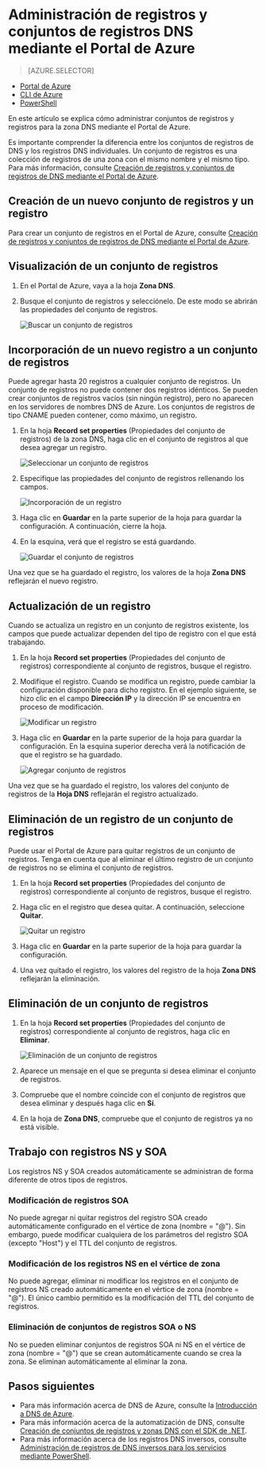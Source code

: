 <properties
   pageTitle="Administración de conjuntos de registros y registros de DNS mediante el Portal de Azure | Microsoft Azure"
   description="Administración de conjuntos de registros y registros de DNS al hospedar el dominio en DNS de Azure."
   services="dns"
   documentationCenter="na"
   authors="cherylmc"
   manager="carmon"
   editor=""
   tags="azure-resource-manager"/>

<tags
   ms.service="dns"
   ms.devlang="na"
   ms.topic="article"
   ms.tgt_pltfrm="na"
   ms.workload="infrastructure-services"
   ms.date="05/06/2016"
   ms.author="cherylmc"/>

# Administración de registros y conjuntos de registros DNS mediante el Portal de Azure


> [AZURE.SELECTOR]
- [Portal de Azure](dns-operations-recordsets-portal.md)
- [CLI de Azure](dns-operations-recordsets-cli.md)
- [PowerShell](dns-operations-recordsets.md)


En este artículo se explica cómo administrar conjuntos de registros y registros para la zona DNS mediante el Portal de Azure.

Es importante comprender la diferencia entre los conjuntos de registros de DNS y los registros DNS individuales. Un conjunto de registros es una colección de registros de una zona con el mismo nombre y el mismo tipo. Para más información, consulte [Creación de registros y conjuntos de registros de DNS mediante el Portal de Azure](dns-getstarted-create-recordset-portal.md).

## Creación de un nuevo conjunto de registros y un registro

Para crear un conjunto de registros en el Portal de Azure, consulte [Creación de registros y conjuntos de registros de DNS mediante el Portal de Azure](dns-getstarted-create-recordset-portal.md).


## Visualización de un conjunto de registros

1. En el Portal de Azure, vaya a la hoja **Zona DNS**.

2. Busque el conjunto de registros y selecciónelo. De este modo se abrirán las propiedades del conjunto de registros.

	![Buscar un conjunto de registros](./media/dns-operations-recordsets-portal/searchset500.png)


## Incorporación de un nuevo registro a un conjunto de registros

Puede agregar hasta 20 registros a cualquier conjunto de registros. Un conjunto de registros no puede contener dos registros idénticos. Se pueden crear conjuntos de registros vacíos (sin ningún registro), pero no aparecen en los servidores de nombres DNS de Azure. Los conjuntos de registros de tipo CNAME pueden contener, como máximo, un registro.


1. En la hoja **Record set properties** (Propiedades del conjunto de registros) de la zona DNS, haga clic en el conjunto de registros al que desea agregar un registro.

	![Seleccionar un conjunto de registros](./media/dns-operations-recordsets-portal/selectset500.png)

2. Especifique las propiedades del conjunto de registros rellenando los campos.

	![Incorporación de un registro](./media/dns-operations-recordsets-portal/addrecord500.png)

2. Haga clic en **Guardar** en la parte superior de la hoja para guardar la configuración. A continuación, cierre la hoja.

3. En la esquina, verá que el registro se está guardando.

	![Guardar el conjunto de registros](./media/dns-operations-recordsets-portal/saving150.png)

Una vez que se ha guardado el registro, los valores de la hoja **Zona DNS** reflejarán el nuevo registro.


## Actualización de un registro

Cuando se actualiza un registro en un conjunto de registros existente, los campos que puede actualizar dependen del tipo de registro con el que está trabajando.

1. En la hoja **Record set properties** (Propiedades del conjunto de registros) correspondiente al conjunto de registros, busque el registro.

2. Modifique el registro. Cuando se modifica un registro, puede cambiar la configuración disponible para dicho registro. En el ejemplo siguiente, se hizo clic en el campo **Dirección IP** y la dirección IP se encuentra en proceso de modificación.

	![Modificar un registro](./media/dns-operations-recordsets-portal/modifyrecord500.png)

3. Haga clic en **Guardar** en la parte superior de la hoja para guardar la configuración. En la esquina superior derecha verá la notificación de que el registro se ha guardado.

	![Agregar conjunto de registros](./media/dns-operations-recordsets-portal/saved150.png)


Una vez que se ha guardado el registro, los valores del conjunto de registros de la **Hoja DNS** reflejarán el registro actualizado.


## Eliminación de un registro de un conjunto de registros

Puede usar el Portal de Azure para quitar registros de un conjunto de registros. Tenga en cuenta que al eliminar el último registro de un conjunto de registros no se elimina el conjunto de registros.

1. En la hoja **Record set properties** (Propiedades del conjunto de registros) correspondiente al conjunto de registros, busque el registro.

2. Haga clic en el registro que desea quitar. A continuación, seleccione **Quitar**.

	![Quitar un registro](./media/dns-operations-recordsets-portal/removerecord500.png)

3. Haga clic en **Guardar** en la parte superior de la hoja para guardar la configuración.

3. Una vez quitado el registro, los valores del registro de la hoja **Zona DNS** reflejarán la eliminación.


## <a name="delete"></a>Eliminación de un conjunto de registros

1. En la hoja **Record set properties** (Propiedades del conjunto de registros) correspondiente al conjunto de registros, haga clic en **Eliminar**.

	![Eliminación de un conjunto de registros](./media/dns-operations-recordsets-portal/deleterecordset500.png)

2. Aparece un mensaje en el que se pregunta si desea eliminar el conjunto de registros.

3. Compruebe que el nombre coincide con el conjunto de registros que desea eliminar y después haga clic en **Sí**.

4. En la hoja de **Zona DNS**, compruebe que el conjunto de registros ya no está visible.


## Trabajo con registros NS y SOA

Los registros NS y SOA creados automáticamente se administran de forma diferente de otros tipos de registros.

### Modificación de registros SOA

No puede agregar ni quitar registros del registro SOA creado automáticamente configurado en el vértice de zona (nombre = "@"). Sin embargo, puede modificar cualquiera de los parámetros del registro SOA (excepto "Host") y el TTL del conjunto de registros.

### Modificación de los registros NS en el vértice de zona

No puede agregar, eliminar ni modificar los registros en el conjunto de registros NS creado automáticamente en el vértice de zona (nombre = "@"). El único cambio permitido es la modificación del TTL del conjunto de registros.

### Eliminación de conjuntos de registros SOA o NS

No se pueden eliminar conjuntos de registros SOA ni NS en el vértice de zona (nombre = "@") que se crean automáticamente cuando se crea la zona. Se eliminan automáticamente al eliminar la zona.

## Pasos siguientes

-   Para más información acerca de DNS de Azure, consulte la [Introducción a DNS de Azure](dns-overview.md).
-   Para más información acerca de la automatización de DNS, consulte [Creación de conjuntos de registros y zonas DNS con el SDK de .NET](dns-sdk.md).
-   Para más información acerca de los registros DNS inversos, consulte [Administración de registros de DNS inversos para los servicios mediante PowerShell](dns-reverse-dns-record-operations-ps.md).

<!---HONumber=AcomDC_0608_2016-->